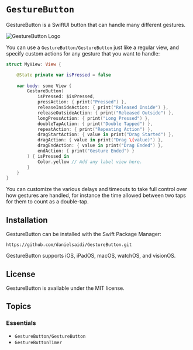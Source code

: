 # ``GestureButton``

GestureButton is a SwiftUI button that can handle many different gestures.

![GestureButton Logo](Logo_rounded)

You can use a ``GestureButton/GestureButton`` just like a regular view, and specify custom actions for any gesture that you want to handle:

```swift
struct MyView: View {

    @State private var isPressed = false
    
    var body: some View {
        GestureButton(
            isPressed: $isPressed,
            pressAction: { print("Pressed") },
            releaseInsideAction: { print("Released Inside") },
            releaseOutsideAction: { print("Released Outside") },
            longPressAction: { print("Long Pressed") },
            doubleTapAction: { print("Double Tapped") },
            repeatAction: { print("Repeating Action") },
            dragStartAction: { value in print("Drag Started") },
            dragAction: { value in print("Drag \(value)") },
            dragEndAction: { value in print("Drag Ended") },
            endAction: { print("Gesture Ended") }
        ) { isPressed in
            Color.yellow // Add any label view here.
        }
    }
}
```

You can customize the various delays and timeouts to take full control over how gestures are handled, for instance the time allowed between two taps for them to count as a double-tap.



## Installation

GestureButton can be installed with the Swift Package Manager:

```
https://github.com/danielsaidi/GestureButton.git
```

GestureButton supports iOS, iPadOS, macOS, watchOS, and visionOS.



## License

GestureButton is available under the MIT license.



## Topics

### Essentials

- ``GestureButton/GestureButton``
- ``GestureButtonTimer``

